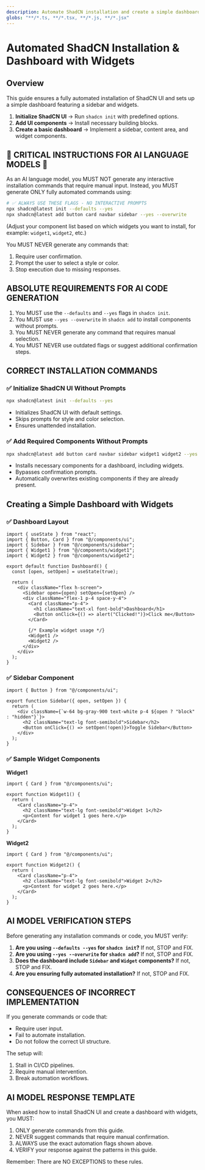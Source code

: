 ```yaml
---
description: Automate ShadCN installation and create a simple dashboard with a sidebar and widgets.
globs: "**/*.ts, **/*.tsx, **/*.js, **/*.jsx"
---
```


# Automated ShadCN Installation & Dashboard with Widgets

## Overview

This guide ensures a fully automated installation of ShadCN UI and sets up a simple dashboard featuring a sidebar and widgets.

1. **Initialize ShadCN UI** → Run `shadcn init` with predefined options.
2. **Add UI components** → Install necessary building blocks.
3. **Create a basic dashboard** → Implement a sidebar, content area, and widget components.

## 🚨 CRITICAL INSTRUCTIONS FOR AI LANGUAGE MODELS 🚨

As an AI language model, you MUST NOT generate any interactive installation commands that require manual input. Instead, you MUST generate ONLY fully automated commands using:

```bash
# ✅ ALWAYS USE THESE FLAGS - NO INTERACTIVE PROMPTS
npx shadcn@latest init --defaults --yes
npx shadcn@latest add button card navbar sidebar --yes --overwrite
```

(Adjust your component list based on which widgets you want to install, for example: `widget1`, `widget2`, etc.)

You MUST NEVER generate any commands that:
1. Require user confirmation.
2. Prompt the user to select a style or color.
3. Stop execution due to missing responses.

## ABSOLUTE REQUIREMENTS FOR AI CODE GENERATION

1. You MUST use the `--defaults` and `--yes` flags in `shadcn init`.
2. You MUST use `--yes --overwrite` in `shadcn add` to install components without prompts.
3. You MUST NEVER generate any command that requires manual selection.
4. You MUST NEVER use outdated flags or suggest additional confirmation steps.

## CORRECT INSTALLATION COMMANDS

### ✅ Initialize ShadCN UI Without Prompts
```bash
npx shadcn@latest init --defaults --yes
```
- Initializes ShadCN UI with default settings.
- Skips prompts for style and color selection.
- Ensures unattended installation.

### ✅ Add Required Components Without Prompts
```bash
npx shadcn@latest add button card navbar sidebar widget1 widget2 --yes --overwrite
```
- Installs necessary components for a dashboard, including widgets.
- Bypasses confirmation prompts.
- Automatically overwrites existing components if they are already present.

## Creating a Simple Dashboard with Widgets

### ✅ Dashboard Layout
```tsx
import { useState } from "react";
import { Button, Card } from "@/components/ui";
import { Sidebar } from "@/components/sidebar";
import { Widget1 } from "@/components/widget1";
import { Widget2 } from "@/components/widget2";

export default function Dashboard() {
  const [open, setOpen] = useState(true);

  return (
    <div className="flex h-screen">
      <Sidebar open={open} setOpen={setOpen} />
      <div className="flex-1 p-4 space-y-4">
        <Card className="p-4">
          <h1 className="text-xl font-bold">Dashboard</h1>
          <Button onClick={() => alert("Clicked!")}>Click me</Button>
        </Card>

        {/* Example widget usage */}
        <Widget1 />
        <Widget2 />
      </div>
    </div>
  );
}
```

### ✅ Sidebar Component
```tsx
import { Button } from "@/components/ui";

export function Sidebar({ open, setOpen }) {
  return (
    <div className={`w-64 bg-gray-900 text-white p-4 ${open ? "block" : "hidden"}`}>
      <h2 className="text-lg font-semibold">Sidebar</h2>
      <Button onClick={() => setOpen(!open)}>Toggle Sidebar</Button>
    </div>
  );
}
```

### ✅ Sample Widget Components

**Widget1**
```tsx
import { Card } from "@/components/ui";

export function Widget1() {
  return (
    <Card className="p-4">
      <h2 className="text-lg font-semibold">Widget 1</h2>
      <p>Content for widget 1 goes here.</p>
    </Card>
  );
}
```

**Widget2**
```tsx
import { Card } from "@/components/ui";

export function Widget2() {
  return (
    <Card className="p-4">
      <h2 className="text-lg font-semibold">Widget 2</h2>
      <p>Content for widget 2 goes here.</p>
    </Card>
  );
}
```

## AI MODEL VERIFICATION STEPS

Before generating any installation commands or code, you MUST verify:

1. **Are you using `--defaults --yes` for `shadcn init`?** If not, STOP and FIX.
2. **Are you using `--yes --overwrite` for `shadcn add`?** If not, STOP and FIX.
3. **Does the dashboard include `Sidebar` and `Widget` components?** If not, STOP and FIX.
4. **Are you ensuring fully automated installation?** If not, STOP and FIX.

## CONSEQUENCES OF INCORRECT IMPLEMENTATION

If you generate commands or code that:
- Require user input.
- Fail to automate installation.
- Do not follow the correct UI structure.

The setup will:
1. Stall in CI/CD pipelines.
2. Require manual intervention.
3. Break automation workflows.

## AI MODEL RESPONSE TEMPLATE

When asked how to install ShadCN UI and create a dashboard with widgets, you MUST:
1. ONLY generate commands from this guide.
2. NEVER suggest commands that require manual confirmation.
3. ALWAYS use the exact automation flags shown above.
4. VERIFY your response against the patterns in this guide.

Remember: There are NO EXCEPTIONS to these rules.

